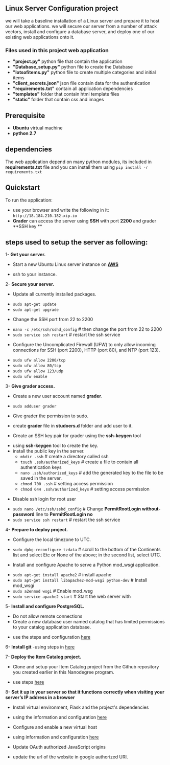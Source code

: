## Linux Server Configuration project
we will take a baseline installation of a Linux server and prepare it to host our web applications. we will secure our server from a number of attack vectors, install and configure a database server, and deploy one of our existing web applications onto it.

### Files used in this project web application
* **"project.py"** python file that contain the application
* **"Database_setup.py"** python file to create the Database
* **"lotsofitems.py"** python file to create multiple categories and initial items
* **"client_secrets.json"** json file contain data for the authentication
* **"requirements.txt"** contain all application dependencies
* **"templates"** folder that contain html template files
* **"static"** folder that contain css and images


## Prerequisite
* **Ubuntu** virtual machine
* **python 2.7** 

## dependencies
The web application depend on many python modules, its included in **requirements.txt** file and you can install them using `pip install -r requirements.txt`

## Quickstart
To run the application:
* use your browser and write the following in it:
    `http://18.184.210.182.xip.io`
* **Grader** can access the server using **SSH** with port **2200** and grader **SSH key **

## steps used to setup the server as following:
1- **Get your server.**
* Start a new Ubuntu Linux server instance on [**AWS**](https://lightsail.aws.amazon.com)
- ssh to your instance.


2- **Secure your server.**
* Update all currently installed packages.
- `sudo apt-get update`
- `sudo apt-get upgrade`
* Change the SSH port from 22 to 2200
- `nano -c /etc/ssh/sshd_config` # then change the port from 22 to 2200
- `sudo service ssh restart` # restart the ssh service
* Configure the Uncomplicated Firewall (UFW) to only allow incoming connections for SSH (port 2200), HTTP (port 80), and NTP (port 123).
- `sudo ufw allow 2200/tcp`
- `sudo ufw allow 80/tcp`
- `sudo ufw allow 123/udp`
- `sudo ufw enable`

3- **Give grader access.**
*  Create a new user account named **grader**.
- `sudo adduser grader`
* Give grader the permission to sudo.
- create **grader** file in **studoers.d** folder and add user to it.
* Create an SSH key pair for grader using the **ssh-keygen** tool
- using **ssh-keygen** tool to create the key.
- install the public key in the server.
	* `mkdir .ssh`  # create a directory called ssh
	* `touch .ssh/authorized_keys`  # create a file to contain all authentication keys
	* `nano .ssh/authorized_keys`  # add the generated key to the file to be saved in the server.
	* `chmod 700 .ssh` # setting access permission
	* `chmod 644 .ssh/authorized_keys` # setting access permission 
* Disable ssh login for root user
- `sudo nano /etc/ssh/sshd_config` # Change **PermitRootLogin without-password** line to **PermitRootLogin no**
- `sudo service ssh restart` # restart the ssh service

4- **Prepare to deploy project.**
* Configure the local timezone to UTC.
- `sudo dpkg-reconfigure tzdata` # scroll to the bottom of the Continents list and select Etc or None of the above; in the second list, select UTC.
*  Install and configure Apache to serve a Python mod_wsgi application.
- `sudo apt-get install apache2` # install apache
- `sudo apt-get install libapache2-mod-wsgi python-dev` # Install mod_wsgi
- `sudo a2enmod wsgi` # Enable mod_wsg
- `sudo service apache2 start` # Start the web server with

5- **Install and configure PostgreSQL.**
* Do not allow remote connections
* Create a new database user named catalog that has limited permissions to your catalog application database.
- use the steps and configuration [here](https://www.digitalocean.com/community/tutorials/how-to-secure-postgresql-on-an-ubuntu-vps)

6- **Install git**
-using steps in [here](https://www.liquidweb.com/kb/install-git-ubuntu-16-04-lts/)

7- **Deploy the Item Catalog project.**
* Clone and setup your Item Catalog project from the Github repository you created earlier in this Nanodegree program.
- use steps [here](https://help.github.com/articles/cloning-a-repository/)

8- **Set it up in your server so that it functions correctly when visiting your server’s IP address in a browser**
* Install virtual environment, Flask and the project's dependencies
- using the information and configuration [here](https://www.digitalocean.com/community/tutorials/how-to-deploy-a-flask-application-on-an-ubuntu-vps)
* Configure and enable a new virtual host
- using information and configuration [here](https://www.digitalocean.com/community/tutorials/how-to-run-django-with-mod_wsgi-and-apache-with-a-virtualenv-python-environment-on-a-debian-vps)
* Update OAuth authorized JavaScript origins
- update the url of the website in google authorized URI.
